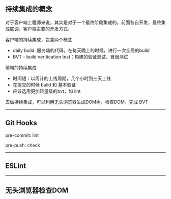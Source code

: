 
## 持续集成的概念

对于客户端工程师来说，其实是对于一个最终阶段集成的。前面各自开发，最终集成联调。客户端主要的开发方式。

客户端的持续集成，包含两个概念

- daily build: 服务端的代码，在每天晚上的时候，进行一次全局的build
- BVT - build veritication test：构建的验证测试，冒烟测试

前端的持续集成

- 时间短：以周计的上线周期，几个小时到三天上线
- 在提交的时候 build 和 基本验证
- 应该选用更加轻量级的bvt，如 lint

去做持续集成，可以利用无头浏览器生成DOM树，检查DOM，完成 BVT

---

## Git Hooks

pre-commit: lint 

pre-push: check

---

## ESLint


---

## 无头浏览器检查DOM
